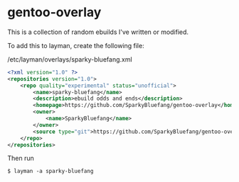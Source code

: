 gentoo-overlay
==============

This is a collection of random ebuilds I've written or modified.

To add this to layman, create the following file:

/etc/layman/overlays/sparky-bluefang.xml
```xml
<?xml version="1.0" ?>
<repositories version="1.0">
	<repo quality="experimental" status="unofficial">
		<name>sparky-bluefang</name>
		<description>ebuild odds and ends</description>
		<homepage>https://github.com/SparkyBluefang/gentoo-overlay</homepage>
		<owner>
			<name>SparkyBluefang</name>
		</owner>
		<source type="git">https://github.com/SparkyBluefang/gentoo-overlay.git</source>
	</repo>
</repositories>
```

Then run
```
$ layman -a sparky-bluefang
```

